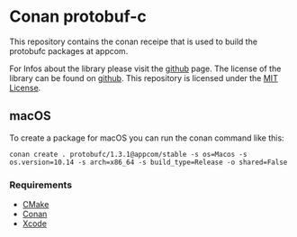 # Conan protobuf-c

This repository contains the conan receipe that is used to build the protobufc packages at appcom.

For Infos about the library please visit the [github](https://github.com/protobuf-c/protobuf-c) page.
The license of the library can be found on [github](https://github.com/protobuf-c/protobuf-c/blob/master/LICENSE).
This repository is licensed under the [MIT License](LICENSE).

## macOS

To create a package for macOS you can run the conan command like this:

`conan create . protobufc/1.3.1@appcom/stable -s os=Macos -s os.version=10.14 -s arch=x86_64 -s build_type=Release -o shared=False`

### Requirements

* [CMake](https://cmake.org/)
* [Conan](https://conan.io/)
* [Xcode](https://developer.apple.com/xcode/)
